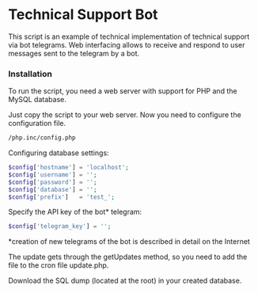 Technical Support Bot
===============
This script is an example of technical implementation of technical support via bot telegrams. Web interfacing allows to receive and respond to user messages sent to the telegram by a bot.

### Installation
To run the script, you need a web server with support for PHP and the MySQL database. 

Just copy the script to your web server. Now you need to configure the configuration file.

```sh
/php.inc/config.php
```

Configuring database settings:

```php
$config['hostname'] = 'localhost';
$config['username'] = '';
$config['password'] = '';
$config['database'] = '';
$config['prefix']   = 'test_';
```

Specify the API key of the bot* telegram:

```php
$config['telegram_key'] = '';
```
*creation of new telegrams of the bot is described in detail on the Internet

The update gets through the getUpdates method, so you need to add the file to the cron file update.php.

Download the SQL dump (located at the root) in your created database.
